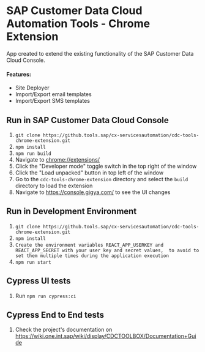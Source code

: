 # SAP Customer Data Cloud Automation Tools - Chrome Extension

App created to extend the existing functionality of the SAP Customer Data Cloud Console.

#### Features:

- Site Deployer
- Import/Export email templates
- Import/Export SMS templates

## Run in SAP Customer Data Cloud Console

1. `git clone https://github.tools.sap/cx-servicesautomation/cdc-tools-chrome-extension.git`
2. `npm install`
3. `npm run build`
4. Navigate to [chrome://extensions/](chrome://extensions/)
5. Click the "Developer mode" toggle switch in the top right of the window
6. Click the "Load unpacked" button in top left of the window
7. Go to the `cdc-tools-chrome-extension` directory and select the `build` directory to load the extension
8. Navigate to https://console.gigya.com/ to see the UI changes

## Run in Development Environment

1. `git clone https://github.tools.sap/cx-servicesautomation/cdc-tools-chrome-extension.git`
2. `npm install`
3. `Create the environment variables REACT_APP_USERKEY and REACT_APP_SECRET with your user key and secret values, 
   to avoid to set them multiple times during the application execution`
4. `npm run start`

## Cypress UI tests

1. Run `npm run cypress:ci`

## Cypress End to End tests
1. Check the project's documentation on https://wiki.one.int.sap/wiki/display/CDCTOOLBOX/Documentation+Guide
